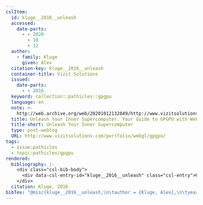 ```yaml
---
cslItem:
  id: kluge__2016__unleash
  accessed:
    date-parts:
      - - 2020
        - 10
        - 12
  author:
    - family: Kluge
      given: Alex
  citation-key: kluge__2016__unleash
  container-title: Vizit Solutions
  issued:
    date-parts:
      - - 2016
  keyword: collection::pathicles::gpgpu
  language: en
  note: >-
    http://web.archive.org/web/20201012132849/http://www.vizitsolutions.com/portfolio/webgl/gpgpu/
  title: Unleash Your Inner Supercomputer. Your Guide to GPGPU with WebGL
  title-short: Unleash Your Inner Supercomputer
  type: post-weblog
  URL: http://www.vizitsolutions.com/portfolio/webgl/gpgpu/
tags:
  - issue:pathicles
  - topic:pathicles/gpgpu
rendered:
  bibliography: |-
    <div class="csl-bib-body">
      <div data-csl-entry-id="kluge__2016__unleash" class="csl-entry">Kluge, A. 2016 “Unleash Your Inner Supercomputer. Your Guide to GPGPU with WebGL,” <i>Vizit Solutions</i>. Available at: <a href='http://www.vizitsolutions.com/portfolio/webgl/gpgpu/'>http://www.vizitsolutions.com/portfolio/webgl/gpgpu/</a> (Accessed: October 12, 2020).</div>
    </div>
  citation: Kluge, 2016
bibTex: "@misc{kluge__2016__unleash,\n\tauthor = {Kluge, Alex},\n\tyear = {2016},\n\tnote = {http://web.archive.org/web/20201012132849/http://www.vizitsolutions.com/portfolio/webgl/gpgpu/},\n\ttitle = {Unleash {Your} {Inner} {Supercomputer}. {Your} {Guide} to {GPGPU} with {WebGL}},\n\thowpublished = {http://www.vizitsolutions.com/portfolio/webgl/gpgpu/},\n}\n\n"
---
```

